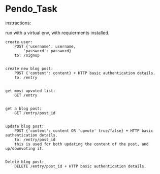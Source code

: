 # Pendo_Task

instractions:

run with a virtual env, with requierments installed.

	create user:
		POST {'username': username,
			'password': password}
		to: /signup
	

	create new blog post:
		POST {'content': content} + HTTP basic authentication details.
		to: /entry
	
	
	get most upvoted list:
		GET /entry
	

	get a blog post:
		GET /entry/post_id
	

	update blog post:
		POST {'content': content OR 'upvote' true/false} + HTTP basic authentication details.
		to: /entry/post_id
		this is used for both updating the content of the post, and up/downvoting it.
	
	
	Delete blog post:
		DELETE /entry/post_id + HTTP basic authentication details.
	

	